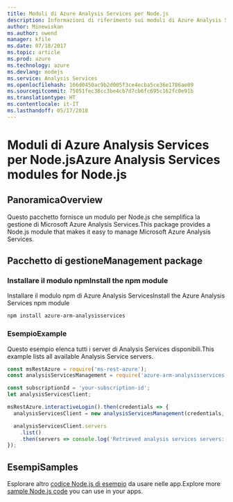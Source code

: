 ```yaml
---
title: Moduli di Azure Analysis Services per Node.js
description: Informazioni di riferimento sui moduli di Azure Analysis Services per Node.js
author: Minewiskan
ms.author: owend
manager: kfile
ms.date: 07/18/2017
ms.topic: article
ms.prod: azure
ms.technology: azure
ms.devlang: nodejs
ms.service: Analysis Services
ms.openlocfilehash: 166d0450ac9b2d005f3ce4ecba5ce36e1786ae09
ms.sourcegitcommit: 75051fec38cc3be4cb7d7cb6fc695c162fc0e91b
ms.translationtype: HT
ms.contentlocale: it-IT
ms.lasthandoff: 05/17/2018
---
```

# <a name="azure-analysis-services-modules-for-nodejs"></a><span data-ttu-id="78816-103">Moduli di Azure Analysis Services per Node.js</span><span class="sxs-lookup"><span data-stu-id="78816-103">Azure Analysis Services modules for Node.js</span></span>

## <a name="overview"></a><span data-ttu-id="78816-104">Panoramica</span><span class="sxs-lookup"><span data-stu-id="78816-104">Overview</span></span>
<span data-ttu-id="78816-105">Questo pacchetto fornisce un modulo per Node.js che semplifica la gestione di Microsoft Azure Analysis Services.</span><span class="sxs-lookup"><span data-stu-id="78816-105">This package provides a Node.js module that makes it easy to manage Microsoft Azure Analysis Services.</span></span>

## <a name="management-package"></a><span data-ttu-id="78816-106">Pacchetto di gestione</span><span class="sxs-lookup"><span data-stu-id="78816-106">Management package</span></span>

### <a name="install-the-npm-module"></a><span data-ttu-id="78816-107">Installare il modulo npm</span><span class="sxs-lookup"><span data-stu-id="78816-107">Install the npm module</span></span>

<span data-ttu-id="78816-108">Installare il modulo npm di Azure Analysis Services</span><span class="sxs-lookup"><span data-stu-id="78816-108">Install the Azure Analysis Services npm module</span></span>

```bash
npm install azure-arm-analysisservices
```

### <a name="example"></a><span data-ttu-id="78816-109">Esempio</span><span class="sxs-lookup"><span data-stu-id="78816-109">Example</span></span>

<span data-ttu-id="78816-110">Questo esempio elenca tutti i server di Analysis Services disponibili.</span><span class="sxs-lookup"><span data-stu-id="78816-110">This example lists all available Analysis Service servers.</span></span>

```javascript
const msRestAzure = require('ms-rest-azure');
const analysisServicesManagement = require('azure-arm-analysisservices');

const subscriptionId = 'your-subscription-id';
let analysisServicesClient;

msRestAzure.interactiveLogin().then(credentials => {
  analysisServicesClient = new analysisServicesManagement(credentials, subscriptionId);

  analysisServicesClient.servers
    .list()
    .then(servers => console.log('Retrieved analysis services servers: ', servers));
});
```

## <a name="samples"></a><span data-ttu-id="78816-111">Esempi</span><span class="sxs-lookup"><span data-stu-id="78816-111">Samples</span></span>

<span data-ttu-id="78816-112">Esplorare altro [codice Node.js di esempio](https://azure.microsoft.com/resources/samples/?platform=nodejs) da usare nelle app.</span><span class="sxs-lookup"><span data-stu-id="78816-112">Explore more [sample Node.js code](https://azure.microsoft.com/resources/samples/?platform=nodejs) you can use in your apps.</span></span>
